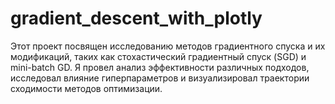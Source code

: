 # gradient_descent_with_plotly
Этот проект посвящен исследованию методов градиентного спуска и их модификаций, таких как стохастический градиентный спуск (SGD) и mini-batch GD. Я провел анализ эффективности различных подходов, исследовал влияние гиперпараметров и визуализировал траектории сходимости методов оптимизации.
